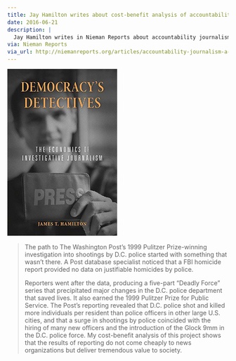 ```yaml
---
title: Jay Hamilton writes about cost-benefit analysis of accountability journalism
date: 2016-06-21
description: |
  Jay Hamilton writes in Nieman Reports about accountability journalism, based on his new book, “Democracy’s Detectives: The Economics of Investigative Journalism."
via: Nieman Reports
via_url: http://niemanreports.org/articles/accountability-journalism-a-cost-benefit-analysis/
---
```


![Democracy's Detectives](/files/images/photos/DemocracysDetectives_thumb.jpg)


> The path to The Washington Post’s 1999 Pulitzer Prize-winning investigation into shootings by D.C. police started with something that wasn’t there. A Post database specialist noticed that a FBI homicide report provided no data on justifiable homicides by police.
> 
> Reporters went after the data, producing a five-part “Deadly Force” series that precipitated major changes in the D.C. police department that saved lives. It also earned the 1999 Pulitzer Prize for Public Service. The Post’s reporting revealed that D.C. police shot and killed more individuals per resident than police officers in other large U.S. cities, and that a surge in shootings by police coincided with the hiring of many new officers and the introduction of the Glock 9mm in the D.C. police force. My cost-benefit analysis of this project shows that the results of reporting do not come cheaply to news organizations but deliver tremendous value to society.
> 